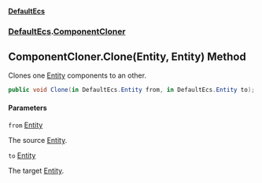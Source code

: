 #### [DefaultEcs](DefaultEcs.md 'DefaultEcs')
### [DefaultEcs](DefaultEcs.md#DefaultEcs 'DefaultEcs').[ComponentCloner](ComponentCloner.md 'DefaultEcs.ComponentCloner')

## ComponentCloner.Clone(Entity, Entity) Method

Clones one [Entity](Entity.md 'DefaultEcs.Entity') components to an other.

```csharp
public void Clone(in DefaultEcs.Entity from, in DefaultEcs.Entity to);
```
#### Parameters

<a name='DefaultEcs.ComponentCloner.Clone(DefaultEcs.Entity,DefaultEcs.Entity).from'></a>

`from` [Entity](Entity.md 'DefaultEcs.Entity')

The source [Entity](Entity.md 'DefaultEcs.Entity').

<a name='DefaultEcs.ComponentCloner.Clone(DefaultEcs.Entity,DefaultEcs.Entity).to'></a>

`to` [Entity](Entity.md 'DefaultEcs.Entity')

The target [Entity](Entity.md 'DefaultEcs.Entity').